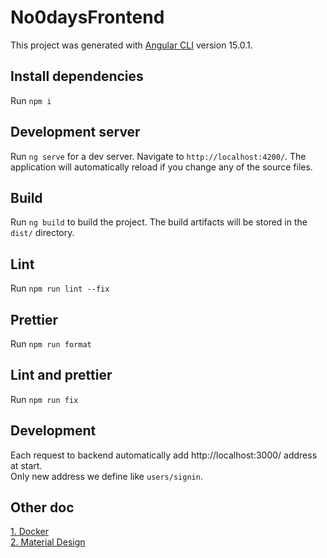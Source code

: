 # No0daysFrontend

This project was generated with [Angular CLI](https://github.com/angular/angular-cli) version 15.0.1.

## Install dependencies

Run `npm i`

## Development server

Run `ng serve` for a dev server. Navigate to `http://localhost:4200/`. The application will automatically reload if you change any of the source files.

## Build

Run `ng build` to build the project. The build artifacts will be stored in the `dist/` directory.

## Lint

Run `npm run lint --fix`

## Prettier

Run `npm run format`

## Lint and prettier

Run `npm run fix`

## Development

Each request to backend automatically add http://localhost:3000/ address at start.   
Only new address we define like `users/signin`.

## Other doc

[1. Docker](./doc/docker.md)  
[2. Material Design](./doc/material.md)
